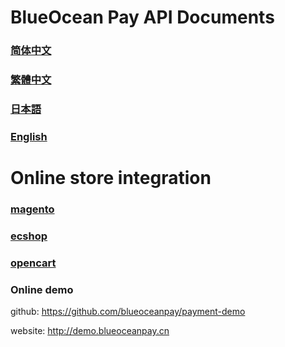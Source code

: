 # BlueOcean Pay API Documents


### [简体中文](https://github.com/blueoceanpay/api-documents/blob/master/zh_CN.md)

### [繁體中文](https://github.com/blueoceanpay/api-documents/blob/master/zh_HK.md)

### [日本語](https://github.com/blueoceanpay/api-documents/blob/master/ja_JP.md)

### [English](https://github.com/blueoceanpay/api-documents/blob/master/en_US.md)


# Online store integration

### [magento](https://github.com/blueoceanpay/magento2-blueoceanpay)


### [ecshop](https://github.com/blueoceanpay/ecshop-payment-extension)

### [opencart](https://github.com/blueoceanpay/opencart-payment-extension)

### Online demo

github: https://github.com/blueoceanpay/payment-demo

website: http://demo.blueoceanpay.cn

